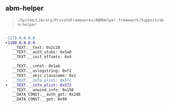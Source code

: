 ## abm-helper

> `/System/Library/PrivateFrameworks/ABMHelper.framework/Support/abm-helper`

```diff

-1175.0.0.0.0
+1180.0.0.0.0
   __TEXT.__text: 0x2c28
   __TEXT.__auth_stubs: 0x5a0
   __TEXT.__init_offsets: 0x4

   __TEXT.__const: 0x1ab
   __TEXT.__oslogstring: 0xf2
   __TEXT.__objc_classname: 0x1
-  __TEXT.__info_plist: 0x57c
+  __TEXT.__info_plist: 0x572
   __TEXT.__unwind_info: 0x150
   __DATA_CONST.__auth_got: 0x2d8
   __DATA_CONST.__got: 0x90

```
